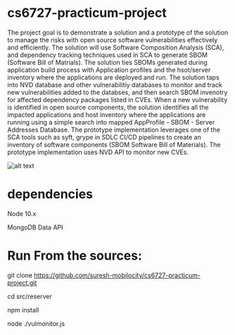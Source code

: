 # cs6727-practicum-project
The project goal is to demonstrate a solution and a prototype of the solution to manage the risks with open source software vulnerabilities effectively and efficiently. 
The solution will use Software Composition Analysis (SCA), and dependency tracking techniques used in SCA to generate SBOM (Software Bill of Matrials). 
The solution ties SBOMs generated during application build process with Application profiles and the hsot/server inventory where the applications are deployed and run. 
The solution taps into NVD database and other vulnerabilitiy databases to monitor and track new vulnerabilities added to the databses, 
and then search SBOM invenotry for affected dependency packages listed in CVEs. When a new vulnerability is identified in open source components, 
the solution identifies all the impacted applications and host inventory where the applications are running using a simple search into mapped AppProfile - SBOM - Server Addresses Database.
The prototype implementation leverages one of the SCA tools such as syft, grype in SDLC CI/CD pipelines to create an inventory of software components (SBOM Software Bill of Materials). 
The prototype implementation uses NVD API to monitor new CVEs.


![alt text](https://https://github.com/suresh-mobilocity/cs6727-practicum-project/blob/main/vulmonitor.jpg?raw=true)

# dependencies
Node 10.x

MongoDB Data API

# Run From the sources:

git clone https://github.com/suresh-mobilocity/cs6727-practicum-project.git

cd src/reserver

npm install

node ./vulmonitor.js
